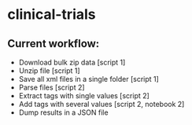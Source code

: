 # clinical-trials

## Current workflow: 
- Download bulk zip data [script 1]
- Unzip file [script 1]
- Save all xml files in a single folder [script 1]
- Parse files [script 2]
- Extract tags with single values [script 2]
- Add tags with several values [script 2, notebook 2]
- Dump results in a JSON file